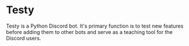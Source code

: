 # Testy
Testy is a Python Discord bot.  It's primary function is to test new features before adding them to other bots and serve as a teaching tool for the Discord users.
